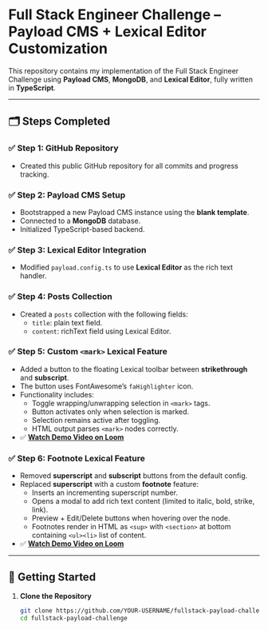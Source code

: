 # Full Stack Engineer Challenge – Payload CMS + Lexical Editor Customization

This repository contains my implementation of the Full Stack Engineer Challenge using **Payload CMS**, **MongoDB**, and **Lexical Editor**, fully written in **TypeScript**.

---

## 🗂️ Steps Completed

### ✅ Step 1: GitHub Repository
- Created this public GitHub repository for all commits and progress tracking.

### ✅ Step 2: Payload CMS Setup
- Bootstrapped a new Payload CMS instance using the **blank template**.
- Connected to a **MongoDB** database.
- Initialized TypeScript-based backend.

### ✅ Step 3: Lexical Editor Integration
- Modified `payload.config.ts` to use **Lexical Editor** as the rich text handler.

### ✅ Step 4: Posts Collection
- Created a `posts` collection with the following fields:
  - `title`: plain text field.
  - `content`: richText field using Lexical Editor.

### ✅ Step 5: Custom `<mark>` Lexical Feature
- Added a button to the floating Lexical toolbar between **strikethrough** and **subscript**.
- The button uses FontAwesome’s `faHighlighter` icon.
- Functionality includes:
  - Toggle wrapping/unwrapping selection in `<mark>` tags.
  - Button activates only when selection is marked.
  - Selection remains active after toggling.
  - HTML output parses `<mark>` nodes correctly.
- ✅ **[Watch Demo Video on Loom](https://www.loom.com/share/9d0cd066deb34934ac162fa5694d6cd7?sid=bc1808c1-7e4b-4ff4-a8ed-e5b021f42fa7)**

### ✅ Step 6: Footnote Lexical Feature
- Removed **superscript** and **subscript** buttons from the default config.
- Replaced **superscript** with a custom **footnote** feature:
  - Inserts an incrementing superscript number.
  - Opens a modal to add rich text content (limited to italic, bold, strike, link).
  - Preview + Edit/Delete buttons when hovering over the node.
  - Footnotes render in HTML as `<sup>` with `<section>` at bottom containing `<ul><li>` list of content.
- ✅ **[Watch Demo Video on Loom](https://www.loom.com/share/6c7d7bb2c83c4ba5a3f5e92869bf5f00?sid=e934a575-82b0-4aec-866d-b8d65c67a75d)**

---

## 🚀 Getting Started

1. **Clone the Repository**
   ```bash
   git clone https://github.com/YOUR-USERNAME/fullstack-payload-challenge.git
   cd fullstack-payload-challenge
